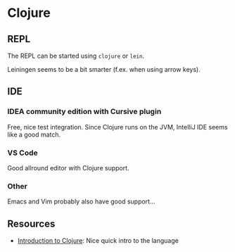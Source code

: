 # Clojure

## REPL

The REPL can be started using `clojure` or `lein`.

Leiningen seems to be a bit smarter (f.ex. when using arrow keys).

## IDE

### IDEA community edition with Cursive plugin

Free, nice test integration. Since Clojure runs on the JVM, IntelliJ IDE seems like a good match.

### VS Code

Good allround editor with Clojure support.

### Other

Emacs and Vim probably also have good support...

## Resources

- [Introduction to Clojure](https://www.baeldung.com/clojure): Nice quick intro to the language

